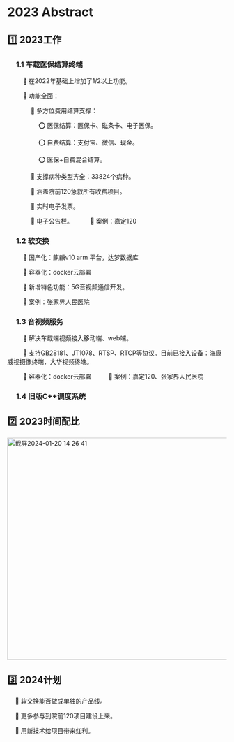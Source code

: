 # 2023 Abstract
## :one: 2023工作
###  &emsp; 1.1 车载医保结算终端
 
&emsp; &emsp; :pushpin: 在2022年基础上增加了1/2以上功能。
 
&emsp; &emsp; :pushpin: 功能全面：  
 
&emsp; &emsp; &emsp; :open_file_folder: 多方位费用结算支撑： 
 
&emsp; &emsp; &emsp; &emsp;  :o: 医保结算：医保卡、磁条卡、电子医保。
 
&emsp; &emsp; &emsp; &emsp;  :o: 自费结算：支付宝、微信、现金。
 
&emsp; &emsp; &emsp; &emsp;  :o: 医保+自费混合结算。
 
&emsp; &emsp; &emsp; :file_folder: 支撑病种类型齐全：33824个病种。

&emsp; &emsp; &emsp;  :file_folder:  涵盖院前120急救所有收费项目。

&emsp; &emsp; &emsp;  :file_folder:  实时电子发票。

&emsp; &emsp; &emsp;  :file_folder:  电子公告栏。
&emsp; &emsp; :pushpin: 案例：嘉定120
 
### &emsp; 1.2 软交换

&emsp; &emsp; :pushpin: 国产化：麒麟v10 arm 平台，达梦数据库
 
&emsp; &emsp; :pushpin: 容器化：docker云部署
 
&emsp; &emsp; :pushpin: 新增特色功能：5G音视频通信开发。

&emsp; &emsp; :pushpin: 案例：张家界人民医院
      
### &emsp; 1.3 音视频服务
&emsp; &emsp; :pushpin: 解决车载端视频接入移动端、web端。

&emsp; &emsp;  :pushpin: 支持GB28181、JT1078、RTSP、RTCP等协议。目前已接入设备：海康威视摄像终端，大华视频终端。

&emsp; &emsp;  :pushpin: 容器化：docker云部署
&emsp; &emsp; :pushpin: 案例：嘉定120、张家界人民医院
    
### &emsp; 1.4 旧版C++调度系统

## :two: 2023时间配比

<img width="508" alt="截屏2024-01-20 14 26 41" src="https://github.com/kenlab-chung/bsoft/assets/59462735/07f3103a-8400-4409-b9cd-05c65f4c9ded">

## :three: 2024计划

&emsp; :pushpin: 软交换能否做成单独的产品线。

&emsp; :pushpin: 更多参与到院前120项目建设上来。

&emsp; :pushpin: 用新技术给项目带来红利。

